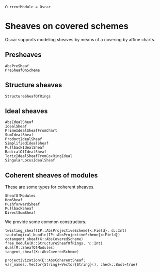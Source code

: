 ```@meta
CurrentModule = Oscar
```

# Sheaves on covered schemes

Oscar supports modeling sheaves by means of a covering by affine charts.

## Presheaves
```@docs
AbsPreSheaf
PreSheafOnScheme
```

## Structure sheaves
```@docs
StructureSheafOfRings
```

## Ideal sheaves 
```@docs
AbsIdealSheaf
IdealSheaf
PrimeIdealSheafFromChart
SumIdealSheaf
ProductIdealSheaf
SimplifiedIdealSheaf
PullbackIdealSheaf
RadicalOfIdealSheaf
ToricIdealSheafFromCoxRingIdeal
SingularLocusIdealSheaf
```

## Coherent sheaves of modules 

These are some types for coherent sheaves.
```@docs
SheafOfModules
HomSheaf
PushforwardSheaf
PullbackSheaf
DirectSumSheaf
```

We provide some common constructors.
```@docs
twisting_sheaf(IP::AbsProjectiveScheme{<:Field}, d::Int)
tautological_bundle(IP::AbsProjectiveScheme{<:Field})
cotangent_sheaf(X::AbsCoveredScheme)
free_module(R::StructureSheafOfRings, n::Int)
dual(M::SheafOfModules)
tangent_sheaf(X::AbsCoveredScheme)
```

```@docs
projectivization(E::AbsCoherentSheaf; var_names::Vector{String}=Vector{String}(), check::Bool=true)
```
